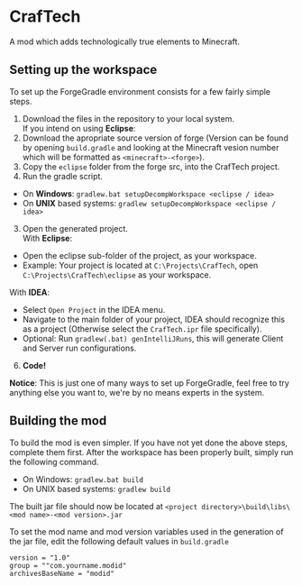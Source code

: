 CrafTech
========

A mod which adds technologically true elements to Minecraft.


## Setting up the workspace
To set up the ForgeGradle environment consists for a few fairly simple steps.

1. Download the files in the repository to your local system.  
  If you intend on using **Eclipse**:  
  2. Download the apropriate source version of forge (Version can be found by opening `build.gradle` and looking at the Minecraft vesion number which will be formatted as `<minecraft>-<forge>`).
  3. Copy the `eclipse` folder from the forge src, into the CrafTech project.
2. Run the gradle script.
  * On **Windows**: `gradlew.bat setupDecompWorkspace <eclipse / idea>`
  * On **UNIX** based systems: `gradlew setupDecompWorkspace <eclipse / idea>`
3. Open the generated project.  
  With **Eclipse**:
  * Open the eclipse sub-folder of the project, as your workspace.
  * Example: Your project is located at `C:\Projects\CrafTech`, open `C:\Projects\CrafTech\eclipse` as your workspace.
  
  With **IDEA**:
  * Select `Open Project` in the IDEA menu.
  * Navigate to the main folder of your project, IDEA should recognize this as a project (Otherwise select the `CrafTech.ipr` file specifically).
  * Optional: Run `gradlew(.bat) genIntelliJRuns`, this will generate Client and Server run configurations.

6. **Code!**

**Notice**: This is just one of many ways to set up ForgeGradle, feel free to try anything else you want to, we're by no means experts in the system.

## Building the mod
To build the mod is even simpler. If you have not yet done the above steps, complete them first.
After the workspace has been properly built, simply run the following command.

* On Windows: `gradlew.bat build`
* On UNIX based systems: `gradlew build`

The built jar file should now be located at `<project directory>\build\libs\<mod name>-<mod version>.jar`

To set the mod name and mod version variables used in the generation of the jar file, edit the following default values in `build.gradle`

```
version = "1.0"
group = ""com.yourname.modid"
archivesBaseName = "modid"
```
